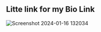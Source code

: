 ## Litte link for my Bio Link
![Screenshot 2024-01-16 132034](https://github.com/fuumasite/Littlelink-Binggie/assets/104876866/f118fbda-4742-4006-a59c-40827e9a2cb4)
